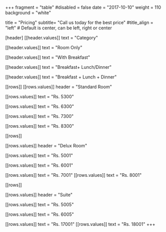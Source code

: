 +++
fragment = "table"
#disabled = false
date = "2017-10-10"
weight = 110
background = "white"

title = "Pricing"
subtitle= "Call us today for the best price"
#title_align = "left" # Default is center, can be left, right or center

[header]
  [[header.values]]
    text = "Category"

  [[header.values]]
    text = "Room Only"

  [[header.values]]
    text = "With Breakfast"

  [[header.values]]
    text = "Breakfast+ Lunch/Dinner"

  [[header.values]]
    text = "Breakfast + Lunch + Dinner"


[[rows]]
  [[rows.values]]
    header = "Standard Room"

  [[rows.values]]
    text = "Rs. 5300"

  [[rows.values]]
    text = "Rs. 6300"

  [[rows.values]]
    text = "Rs. 7300"

  [[rows.values]]
    text = "Rs. 8300"

[[rows]]

[[rows.values]]
    header = "Delux Room"

  [[rows.values]]
    text = "Rs. 5001"

  [[rows.values]]
    text = "Rs. 6001"

  [[rows.values]]
    text = "Rs. 7001"
  [[rows.values]]
    text = "Rs. 8001"
    
[[rows]]

 [[rows.values]]
    header = "Suite"

  [[rows.values]]
    text = "Rs. 5005"

  [[rows.values]]
    text = "Rs. 6005"

  [[rows.values]]
    text = "Rs. 17001"
  [[rows.values]]
    text = "Rs. 18001"
+++
